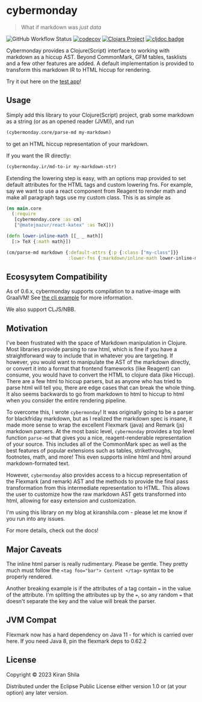 # cybermonday

> What if markdown was _just data_

![GitHub Workflow Status](https://img.shields.io/github/actions/workflow/status/kiranshila/cybermonday/main.yml?branch=master)
[![codecov](https://codecov.io/gh/kiranshila/cybermonday/branch/master/graph/badge.svg?token=U0130A9B8Y)](https://codecov.io/gh/kiranshila/cybermonday)
[![Clojars Project](https://img.shields.io/clojars/v/com.kiranshila/cybermonday.svg)](https://clojars.org/com.kiranshila/cybermonday)
[![cljdoc badge](https://cljdoc.org/badge/com.kiranshila/cybermonday)](https://cljdoc.org/d/com.kiranshila/cybermonday/CURRENT)

Cybermonday provides a Clojure(Script) interface to working with markdown as a hiccup AST. Beyond CommonMark, GFM tables, tasklists and a few other features are added. A default implementation is provided to transform this markdown IR to HTML hiccup for rendering.

Try it out here on the [test app](https://kiranshila.github.io/cybermonday-test-app/)!

## Usage

Simply add this library to your Clojure(Script) project, grab some markdown as a string (or as an opened reader (JVM)), and run

```clojure
(cybermonday.core/parse-md my-markdown)
```

to get an HTML hiccup representation of your markdown.

If you want the IR directly:

```clojure
(cybermonday.ir/md-to-ir my-markdown-str)
```

Extending the lowering step is easy, with an options map provided to set default attributes for the HTML tags and custom lowering fns.
For example, say we want to use a react component from Reagent to render math and make all paragraph tags use my custom class. This is as simple as

```clojure
(ns main.core
  (:require
   [cybermonday.core :as cm]
   ["@matejmazur/react-katex" :as TeX]))

(defn lower-inline-math [[_ _ math]]
  [:> TeX {:math math}])

(cm/parse-md markdown {:default-attrs {:p {:class ["my-class"]}}
                       :lower-fns {:markdown/inline-math lower-inline-math}}
```

## Ecosysytem Compatibility

As of 0.6.x, cybermonday supports compilation to a native-image with GraalVM! See [the cli example](https://github.com/kiranshila/cybermonday-cli-graal) for more information.

We also support CLJS/NBB.

## Motivation

I've been frustrated with the space of Markdown manipulation in Clojure. Most
libraries provide parsing to raw html, which is fine if you have a
straightforward way to include that in whatever you are targeting. If however,
you would want to manipulate the AST of the markdown directly, or convert it
into a format that frontend frameworks (like Reagent) can consume, you would
have to convert the HTML to clojure data (like Hiccup). There are a few html to
hiccup parsers, but as anyone who has tried to parse html will tell you, there
are edge cases that can break the whole thing. It also seems backwards to go
from markdown to html to hiccup to html when you consider the entire rendering
pipeline.

To overcome this, I wrote `cybermonday`! It was originally going to be a parser
for blackfriday markdown, but as I realized the markdown spec is insane, it made
more sense to wrap the excellent Flexmark (java) and Remark (js) markdown parsers. At the
most basic level, `cybermonday` provides a top level function `parse-md`
that gives you a nice, reagent-renderable representation of your source. This
includes all of the CommonMark spec as well as the best features of popular extensions such as tables,
strikethroughs, footnotes, math, and more! This
even supports inline html and html around markdown-formated text.

However, `cybermonday` also provides access to a hiccup representation of the
Flexmark (and remark) AST and the methods to provide the final pass transformation from
this intermediate representation to HTML. This allows the user to customize how the raw markdown AST
gets transformed into html, allowing for easy extension and customization.

I'm using this library on my blog at kiranshila.com - please let me know if you
run into any issues.

For more details, check out the docs!

## Major Caveats

The inline html parser is really rudimentary. Please be gentle. They pretty much must follow the `<tag foo="bar"> Content </tag>` syntax to be properly rendered.

Another breaking example is if the attributes of a tag contain `=` in the value of the attribute. I'm splitting the attributes up by the `=`, so any random `=` that doesn't separate the key and the value will break the parser.

## JVM Compat

Flexmark now has a hard dependency on Java 11 - for which is carried over here. If you need Java 8, pin the flexmark deps to 0.62.2

## License

Copyright © 2023 Kiran Shila

Distributed under the Eclipse Public License either version 1.0 or (at
your option) any later version.
